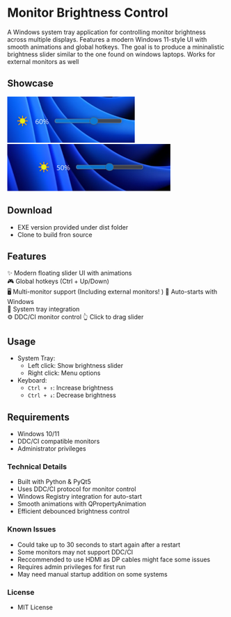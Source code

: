 # Monitor Brightness Control

A Windows system tray application for controlling monitor brightness across multiple displays. Features a modern Windows 11-style UI with smooth animations and global hotkeys. The goal is to produce a mininalistic brightness slider similar to the one found on windows laptops. Works for external monitors as well 

## Showcase 

![Light Mode](images/preview1.png)
![Dark Mode](images/preview2.png)

## Download

- EXE version provided under dist folder
- Clone to build fron source

## Features

✨ Modern floating slider UI with animations  
🎮 Global hotkeys (Ctrl + Up/Down)  
🖥️ Multi-monitor support (Including external monitors! )
🚀 Auto-starts with Windows  
🎯 System tray integration  
⚙️ DDC/CI monitor control
👆 Click to drag slider

## Usage

- System Tray:
  - Left click: Show brightness slider
  - Right click: Menu options
- Keyboard:
  - `Ctrl + ↑`: Increase brightness
  - `Ctrl + ↓`: Decrease brightness

## Requirements

- Windows 10/11
- DDC/CI compatible monitors
- Administrator privileges

### Technical Details
- Built with Python & PyQt5
- Uses DDC/CI protocol for monitor control
- Windows Registry integration for auto-start
- Smooth animations with QPropertyAnimation
- Efficient debounced brightness control

### Known Issues
- Could take up to 30 seconds to start again after a restart
- Some monitors may not support DDC/CI
- Reccommended to use HDMI as DP cables might face some issues 
- Requires admin privileges for first run
- May need manual startup addition on some systems

### License
- MIT License 
